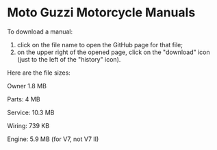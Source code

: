 # Moto Guzzi Motorcycle Manuals

To download a manual:

1. click on the file name to open the GitHub page for that file;
2. on the upper right of the opened page, click on the "download" icon (just to the left of the "history" icon).

Here are the file sizes:

Owner 1.8 MB

Parts: 4 MB

Service: 10.3 MB

Wiring: 739 KB

Engine: 5.9 MB (for V7, not V7 II)


